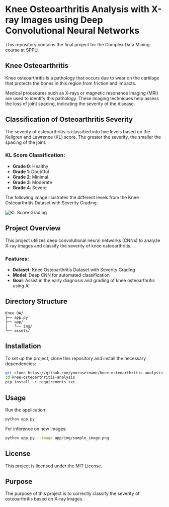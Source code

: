 # Knee Osteoarthritis Analysis with X-ray Images using Deep Convolutional Neural Networks

This repository contains the final project for the Complex Data Mining course at SPPU.

## Knee Osteoarthritis
Knee osteoarthritis is a pathology that occurs due to wear on the cartilage that protects the bones in this region from friction and impacts.

Medical procedures such as X-rays or magnetic resonance imaging (MRI) are used to identify this pathology. These imaging techniques help assess the loss of joint spacing, indicating the severity of the disease.

## Classification of Osteoarthritis Severity
The severity of osteoarthritis is classified into five levels based on the Kellgren and Lawrence (KL) score. The greater the severity, the smaller the spacing of the joint.

### KL Score Classification:
- **Grade 0**: Healthy
- **Grade 1**: Doubtful
- **Grade 2**: Minimal
- **Grade 3**: Moderate
- **Grade 4**: Severe

The following image illustrates the different levels from the Knee Osteoarthritis Dataset with Severity Grading:

![KL Score Grading](app/img/kl_score_grading.png)

## Project Overview
This project utilizes deep convolutional neural networks (CNNs) to analyze X-ray images and classify the severity of knee osteoarthritis.

### Features:
- **Dataset**: Knee Osteoarthritis Dataset with Severity Grading
- **Model**: Deep CNN for automated classification
- **Goal**: Assist in the early diagnosis and grading of knee osteoarthritis using AI

## Directory Structure
```
Knee OA/
├── app.py
├── app/
│   └── img/
└── assets/
```

## Installation
To set up the project, clone this repository and install the necessary dependencies:

```bash
git clone https://github.com/yourusername/knee-osteoarthritis-analysis.git
cd knee-osteoarthritis-analysis
pip install -r requirements.txt
```

## Usage
Run the application:

```bash
python app.py
```

For inference on new images:

```bash
python app.py --image app/img/sample_image.png
```

## License
This project is licensed under the MIT License.

## Purpose

The purpose of this project is to correctly classify the severity of osteoarthritis based on X-ray images.



